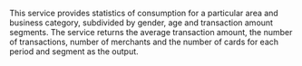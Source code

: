 This service provides statistics of consumption for a particular area and business category, subdivided by gender, age and transaction amount segments. The service returns the average transaction amount, the number of transactions, number of merchants and the number of cards for each period and segment as the output.
